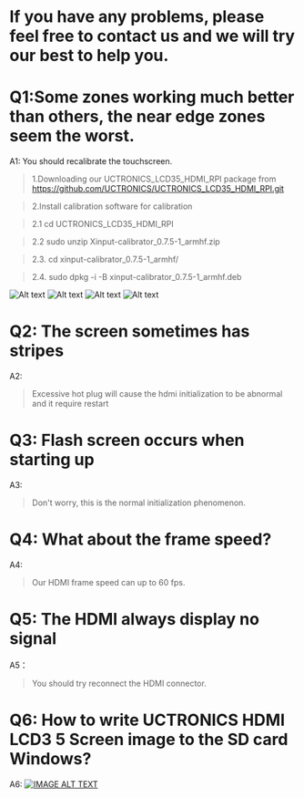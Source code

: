 # If you have any problems, please feel free to contact us and we will try our best to help you.

# Q1:Some zones working much better than others, the near edge zones seem the worst.

A1: 
You should recalibrate the touchscreen. 

> 1.Downloading our UCTRONICS_LCD35_HDMI_RPI package from https://github.com/UCTRONICS/UCTRONICS_LCD35_HDMI_RPI.git

> 2.Install calibration software for calibration

  > 2.1 cd UCTRONICS_LCD35_HDMI_RPI
  
  > 2.2 sudo unzip Xinput-calibrator_0.7.5-1_armhf.zip
  
  > 2.3. cd xinput-calibrator_0.7.5-1_armhf/
  
  > 2.4. sudo dpkg -i -B xinput-calibrator_0.7.5-1_armhf.deb
  
  ![Alt text](https://github.com/UCTRONICS/UCTRONICS_LCD35_HDMI_RPI/blob/master/image/1.jpeg)
  ![Alt text](https://github.com/UCTRONICS/UCTRONICS_LCD35_HDMI_RPI/blob/master/image/2.jpeg)
  ![Alt text](https://github.com/UCTRONICS/UCTRONICS_LCD35_HDMI_RPI/blob/master/image/3.jpeg)
  ![Alt text](https://github.com/UCTRONICS/UCTRONICS_LCD35_HDMI_RPI/blob/master/image/4.jpeg)
  
 # Q2: The screen sometimes has stripes
 
 A2:
 
 > Excessive hot plug will cause the hdmi initialization to be abnormal and it require restart
 
 # Q3: Flash screen occurs when starting up
 
 A3:
 
 > Don't worry, this is the normal initialization phenomenon.
 
 # Q4: What about the frame speed?
 
 A4:
 
 > Our HDMI frame speed can up to 60 fps.
 
 # Q5: The HDMI always display no signal 
 
 A5：
 
 > You should try reconnect the HDMI connector.
 
 # Q6: How to write UCTRONICS HDMI LCD3 5 Screen image to the SD card Windows?
 
 A6:
 [![IMAGE ALT TEXT](https://github.com/UCTRONICS/UCTRONICS_LCD35_HDMI_RPI/blob/master/image/5.jpeg)](https://youtu.be/EmP3AQAQk2o "How to write UCTRONICS SPI LCD3 5 Screen image to the SD card Windows The Raspberry Pi Beginners Guide")

 
 
 
 
 
 
